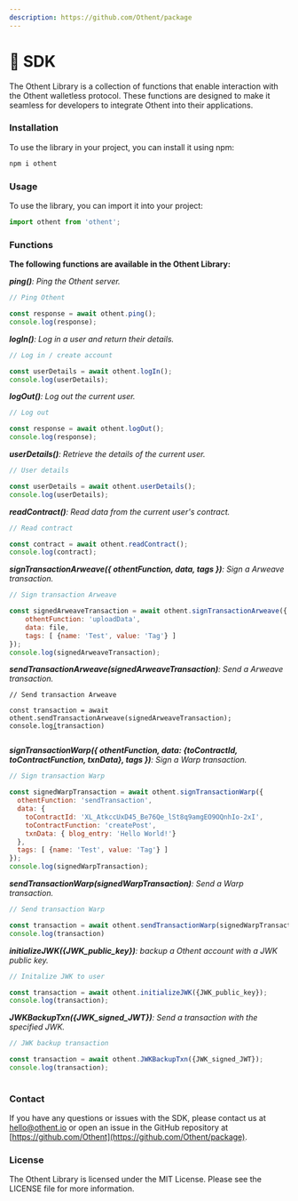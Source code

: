 ```yaml
---
description: https://github.com/Othent/package
---
```


# 🥪 SDK

The Othent Library is a collection of functions that enable interaction with the Othent walletless protocol. These functions are designed to make it seamless for developers to integrate Othent into their applications.

### Installation

To use the library in your project, you can install it using npm:

```javascript
npm i othent
```

### Usage

To use the library, you can import it into your project:

```javascript
import othent from 'othent';
```

### Functions

**The following functions are available in the Othent Library:**

_**ping()**: Ping the Othent server._

```javascript
// Ping Othent

const response = await othent.ping();
console.log(response);

```

_**logIn()**: Log in a user and return their details._

```javascript
// Log in / create account

const userDetails = await othent.logIn();
console.log(userDetails);

```

_**logOut()**: Log out the current user._

```javascript
// Log out

const response = await othent.logOut();
console.log(response);

```

_**userDetails()**: Retrieve the details of the current user._

```javascript
// User details

const userDetails = await othent.userDetails();
console.log(userDetails);

```

_**readContract()**: Read data from the current user's contract._

```javascript
// Read contract

const contract = await othent.readContract();
console.log(contract);

```

_**signTransactionArweave({ othentFunction, data, tags })**: Sign a Arweave transaction._

```javascript
// Sign transaction Arweave

const signedArweaveTransaction = await othent.signTransactionArweave({
    othentFunction: 'uploadData', 
    data: file,
    tags: [ {name: 'Test', value: 'Tag'} ]
});
console.log(signedArweaveTransaction);

```

_**sendTransactionArweave(signedArweaveTransaction)**: Send a Arweave transaction._

<pre class="language-javascript"><code class="lang-javascript">// Send transaction Arweave

const transaction = await othent.sendTransactionArweave(signedArweaveTransaction);
console.log<a data-footnote-ref href="#user-content-fn-1">(</a>transaction)

</code></pre>

_**signTransactionWarp({ othentFunction, data: {toContractId, toContractFunction, txnData}, tags })**: Sign a Warp transaction._

```javascript
// Sign transaction Warp

const signedWarpTransaction = await othent.signTransactionWarp({
  othentFunction: 'sendTransaction', 
  data: {
    toContractId: 'XL_AtkccUxD45_Be76Qe_lSt8q9amgEO9OQnhIo-2xI', 
    toContractFunction: 'createPost', 
    txnData: { blog_entry: 'Hello World!'} 
  }, 
  tags: [ {name: 'Test', value: 'Tag'} ]
});
console.log(signedWarpTransaction);

```

_**sendTransactionWarp(signedWarpTransaction)**: Send a Warp transaction._

```javascript
// Send transaction Warp

const transaction = await othent.sendTransactionWarp(signedWarpTransaction);
console.log(transaction)

```

_**initializeJWK({JWK\_public\_key})**: backup a Othent account with a JWK public key._

```javascript
// Initalize JWK to user

const transaction = await othent.initializeJWK({JWK_public_key});
console.log(transaction);

```

_**JWKBackupTxn({JWK\_signed\_JWT})**: Send a transaction with the specified JWK._

```javascript
// JWK backup transaction

const transaction = await othent.JWKBackupTxn({JWK_signed_JWT});
console.log(transaction);
  
```

### Contact

If you have any questions or issues with the SDK, please contact us at [hello@othent.io](mailto:hello@othent.io) or open an issue in the GitHub repository at [https://github.com/Othent](https://github.com/Othent/package).

### License

The Othent Library is licensed under the MIT License. Please see the LICENSE file for more information.

[^1]: 
